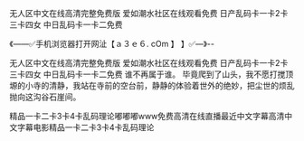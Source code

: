 无人区中文在线高清完整免费版
爱如潮水社区在线观看免费
日产乱码卡一卡2卡三卡四女
中日乱码卡一卡二免费


《——✅手机浏览器打开网沚【ａ３ｅ６. cOm 】 】✅—》--

无人区中文在线高清完整免费版
爱如潮水社区在线观看免费
日产乱码卡一卡2卡三卡四女
中日乱码卡一卡二免费
谁不再属于谁。
毕竟爬到了山头，我不愿打搅顶塬的小寺的清静，我站在寺前的空台前，静静的体验着世外的绝妙，把尘世的烦乱抛向这沟谷石崖间。





精品一卡二卡3卡4卡乱码理论嘟嘟嘟www免费高清在线直播最近中文字幕高清中文字幕电影精品一卡二卡3卡4卡乱码理论

